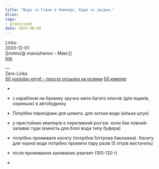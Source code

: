 ```yaml
---
title: "Вода та Гівне в Кемпері. Куди та звідки."
Alias: 
tags:
- green/seed
date: 2023-08-04
---
```

Links:  
2020-12-01  
[[notes/@ maxsuhanov - Макс]]  
[link](https://www.youtube.com/watch?v=05qYdPDQH1U&ab_channel=MaxSuhanov)


—  
Zero-Links  
[00 youtube-ютуб - просто отсылка на ролики](00%20youtube-ютуб%20-%20просто%20отсылка%20на%20ролики.md) [00 кемпер](../0%20Z-core/00%20кемпер.md)

-

- з карабіном на бананку зручно мати багато ключів (для ящиків, скриньок) в автобудинку
- Потрібен перехідник для шланга. для затоки води (кілька штук)
- у пристойних кемперів є переливний роз'єм. коли бак повний-заливає туди (ємність для білої води типу буфера)
- потрібно промивати касету (потрібна 5літрова баклажка). Касету для чорної води потрібно промити пару разів (5 літрів вистачить)
- після промивання заливаємо реагент (100-120 г)
-
